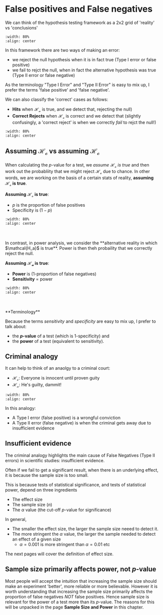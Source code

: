 # False positives and False negatives

We can think of the hypothesis testing framework as a 2x2 grid of 'reality' vs 'conclusions'

```{image} https://raw.githubusercontent.com/jillxoreilly/StatsCourseBook_2024/main/images/Chp8_grid_HoHa.png
:width: 80%
:align: center
```

In this framework there are two ways of making an error: 

* we reject the null hypothesis when it is in fact true (Type I error or false positive)
* we fail to rejct the null, when in fact the alternative hypothesis was true (Type II error or false negative)

As the terminology "Type I Error" and "Type II Error" is easy to mix up, I prefer the terms 'false positive' and 'false negative'. 

We can also classify the 'correct' cases as follows:

* **Hits** when $\mathcal{H_a}$ is true, and we detect that, rejecting the null)
* **Correct Rejects** when $\mathcal{H_o}$ is correct and we detect that (slightly confusingly, a 'correct reject' is when we correctly *fail* to rejct the null!)

```{image} https://raw.githubusercontent.com/jillxoreilly/StatsCourseBook_2024/main/images/Chp8_grid_HitsEtc.png
:width: 80%
:align: center
```

## Assuming $\mathcal{H_o}$ vs assuming $\mathcal{H_o}$ 

When calculating the $p$-value for a test, we *assume $\mathcal{H_o}$ is true* and then work out the probabliity that we might reject $\mathcal{H_o}$ due to chance. In other words, we are working on the basis of a certain stats of reality, **assuming $\mathcal{H_o}$ is true**.

**Assuming $\mathcal{H_o}$ is true**:
* $p$ is the proportion of false positives
* Specificity is $(1-p)$

```{image} https://raw.githubusercontent.com/jillxoreilly/StatsCourseBook_2024/main/images/Chp8_grid_spec.png
:width: 80%
:align: center
```
<br>
<br>
In contrast, in power analysis, we consider the **alternative reality in which $\mathcal{H_a}$ is true**. Power is then theh probaility that we correctly reject the null.

**Assuming $\mathcal{H_a}$ is true**:
* **Power** is (1-proportion of false negatives)
* **Sensitivity** = power

```{image} https://raw.githubusercontent.com/jillxoreilly/StatsCourseBook_2024/main/images/Chp8_grid_power.png
:width: 80%
:align: center
```
<br>
<br>
**Terminology**

Because the terms *sensitivity* and *specificity* are easy to mix up, I prefer to talk about:

* the **$p$-value** of a test (which is 1-specificity) and 
* the **power** of a test (equivalent to sensitivity).


## Criminal analogy

It can help to think of an anaolgy to a criminal court:

* $\mathcal{H_o}$: Everyone is innocent until proven guity
* $\mathcal{H_a}$: He's guilty, dammit!

```{image} https://raw.githubusercontent.com/jillxoreilly/StatsCourseBook_2024/main/images/Chp8_grid_crime.png
:width: 80%
:align: center
```
In this analogy:

* A Type I error (false positive) is a wrongful conviction
* A Type II error (false negative) is when the criminal gets away due to insufficient evidence

## Insufficient evidence

The criminal analogy highlights the main cause of False Negatives (Type II errors) in scientific studies: insufficient evidence. 

Often if we fail to get a significant result, when there is an underlying effect, it is because the sample size is too small.

This is because tests of statistical significance, and tests of statistical power, depend on three ingredients

* The effect size
* The sample size ($n$)
* The $\alpha$ value (the cut-off $p$-value for significance)

In general, 

* The smaller the effect size, the larger the sample size neeed to detect it.
* The more stringent the $\alpha$ value, the larger the sample needed to detect an effect of a given size
    * $\alpha=0.001$ is more stringent than $\alpha=0.01$ etc

The next pages will cover the definition of effect size.


## Sample size primarily affects power, not $p$-value

Most people will accept the intuition that increasing the sample size should make an experiment 'better', more reliable or more believable. However it is worth understanding that increasing the sample size primarily affects the proportion of false negatives *NOT* false positives. Hence sample size is relevant for the power of a test more than its $p$-value. The reasons for this will be unpacked in the page **Sample Size and Power** in this chapter.

